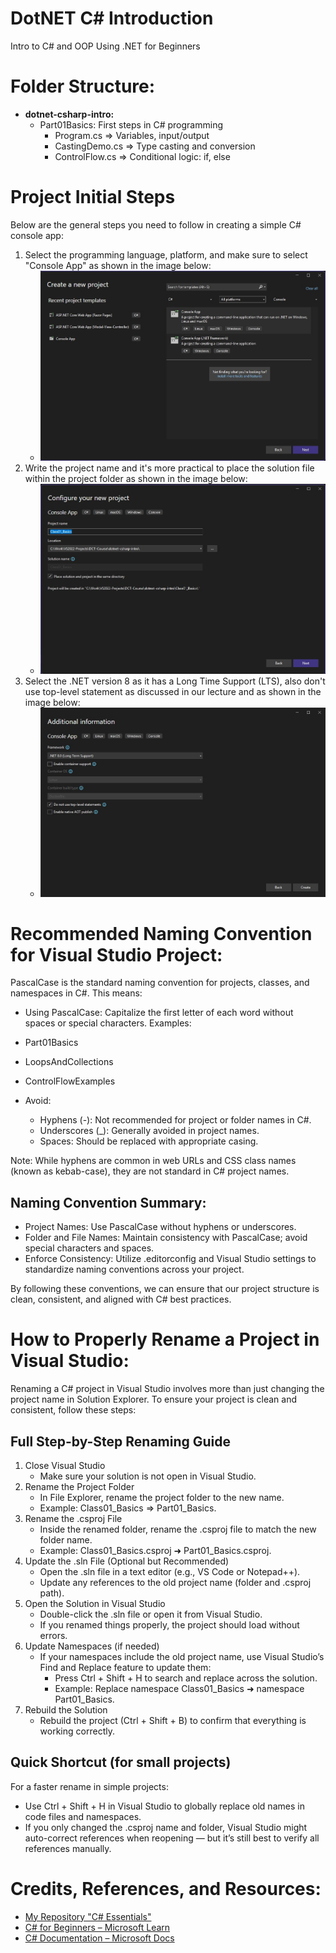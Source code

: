 # DotNET C# Introduction
Intro to C# and OOP Using .NET for Beginners

# Folder Structure:
- **dotnet-csharp-intro:**
    - Part01Basics: First steps in C# programming
        - Program.cs => Variables, input/output
        - CastingDemo.cs => Type casting and conversion
        - ControlFlow.cs => Conditional logic: if, else
    

# Project Initial Steps
Below are the general steps you need to follow in creating a simple C# console app:
1. Select the programming language, platform, and make sure to select 
"Console App" as shown in the image below:
    - ![Project Setup 1](./img-repo/Step1-Project-Initial-Options.jpg)
2. Write the project name and it's more practical to place the solution file within the project folder as shown in the image below:
    - ![Project Setup 2](./img-repo/Step2-Project-Info.jpg)
3. Select the .NET version 8 as it has a Long Time Support (LTS), also don't use top-level statement as discussed in our lecture and as shown in the image below:
    - ![Project Setup 3](./img-repo/Step3-Project-Final-Setting.jpg)

# Recommended Naming Convention for Visual Studio Project:
PascalCase is the standard naming convention for projects, classes, and namespaces in C#. This means:
- Using PascalCase: Capitalize the first letter of each word without spaces or special characters.
Examples:
 - Part01Basics
 - LoopsAndCollections
 - ControlFlowExamples

- Avoid:
    - Hyphens (-): Not recommended for project or folder names in C#.
    - Underscores (_): Generally avoided in project names.
    - Spaces: Should be replaced with appropriate casing.

Note: While hyphens are common in web URLs and CSS class names (known as kebab-case), they are not standard in C# project names.

## Naming Convention Summary:
- Project Names: Use PascalCase without hyphens or underscores.
- Folder and File Names: Maintain consistency with PascalCase; avoid special characters and spaces.
- Enforce Consistency: Utilize .editorconfig and Visual Studio settings to standardize naming conventions across your project.

By following these conventions, we can ensure that our project structure is clean, consistent, and aligned with C# best practices.

# How to Properly Rename a Project in Visual Studio:
Renaming a C# project in Visual Studio involves more than just changing the project name in Solution Explorer. To ensure your project is clean and consistent, follow these steps:
## Full Step-by-Step Renaming Guide
1. Close Visual Studio
    - Make sure your solution is not open in Visual Studio.
2. Rename the Project Folder
    - In File Explorer, rename the project folder to the new name.
    - Example: Class01_Basics => Part01_Basics.
3. Rename the .csproj File
    - Inside the renamed folder, rename the .csproj file to match the new folder name.
    - Example: Class01_Basics.csproj ➜ Part01_Basics.csproj.
4. Update the .sln File (Optional but Recommended)
    - Open the .sln file in a text editor (e.g., VS Code or Notepad++).
    - Update any references to the old project name (folder and .csproj path).
5. Open the Solution in Visual Studio
    - Double-click the .sln file or open it from Visual Studio.
    - If you renamed things properly, the project should load without errors.
6. Update Namespaces (if needed)
    - If your namespaces include the old project name, use Visual Studio’s Find and Replace feature to update them:
        - Press Ctrl + Shift + H to search and replace across the solution.
        - Example: Replace namespace Class01_Basics ➜ namespace Part01_Basics.
7. Rebuild the Solution
    - Rebuild the project (Ctrl + Shift + B) to confirm that everything is working correctly.

## Quick Shortcut (for small projects)
For a faster rename in simple projects:
- Use Ctrl + Shift + H in Visual Studio to globally replace old names in code files and namespaces.
- If you only changed the .csproj name and folder, Visual Studio might auto-correct references when reopening — but it’s still best to verify all references manually.

# Credits, References, and Resources:
- [My Repository "C# Essentials"](https://github.com/anmarjarjees/csharp-essentials)
- [C# for Beginners – Microsoft Learn](https://learn.microsoft.com/en-us/training/paths/get-started-c-sharp-part-1/)
- [C# Documentation – Microsoft Docs](https://learn.microsoft.com/en-us/dotnet/csharp/)